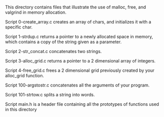 This directory contains files that illustrate the use of malloc, free, and valgrind in memory allocation.

Script 0-create_array.c creates an array of chars, and initializes it with a specific char.

Script 1-strdup.c returns a pointer to a newly allocated space in memory, which contains a copy of the string given as a parameter.

Script 2-str_concat.c concatenates two strings.

Script 3-alloc_grid.c returns a pointer to a 2 dimensional array of integers.

Script 4-free_grid.c frees a 2 dimensional grid previously created by your alloc_grid function.

Script 100-argstostr.c concatenates all the arguments of your program.

Script 101-strtow.c splits a string into words.

Script main.h is a header file containing all the prototypes of functions used in this directory

